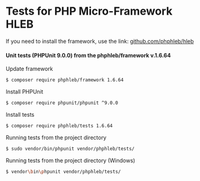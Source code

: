 Tests for PHP Micro-Framework HLEB
=====================

 If you need to install the framework, use the link: [github.com/phphleb/hleb](https://github.com/phphleb/hleb) 
 
 
 #### Unit tests (PHPUnit 9.0.0) from the phphleb/framework v.1.6.64

Update framework

```bash
$ composer require phphleb/framework 1.6.64
```

Install PHPUnit

```bash
$ composer require phpunit/phpunit ^9.0.0
```

Install tests

```bash
$ composer require phphleb/tests 1.6.64
```

Running tests from the project directory

```bash
$ sudo vendor/bin/phpunit vendor/phphleb/tests/
```

Running tests from the project directory (Windows)

```bash
$ vendor\bin\phpunit vendor/phphleb/tests/
```
